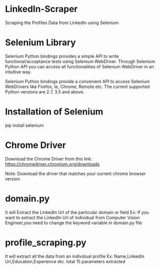 # LinkedIn-Scraper
Scraping the Profiles Data from LinkedIn using Selenium

# Selenium Library
Selenium Python bindings provides a simple API to write functional/acceptance tests using Selenium WebDriver. Through Selenium Python API you can access all functionalities of Selenium WebDriver in an intuitive way.

Selenium Python bindings provide a convenient API to access Selenium WebDrivers like Firefox, Ie, Chrome, Remote etc. The current supported Python versions are 2.7, 3.5 and above.

# Installation of Selenium
pip install selenium

# Chrome Driver
Download the Chrome Driver from this link:
https://chromedriver.chromium.org/downloads

Note: Download the driver that matches your current chrome browser version

# domain.py
It will Extract the LinkedIn Url of the particular domain or field
Ex: If you want to extract the LinkedIn Url of individual from Computer Vision Engineer,you need to change the keyword variable in domain.py file

# profile_scraping.py
It will extract all the data from an individual profile
Ex: Name,LinkedIn Url,Education,Experience etc. total 15 parameters extracted
